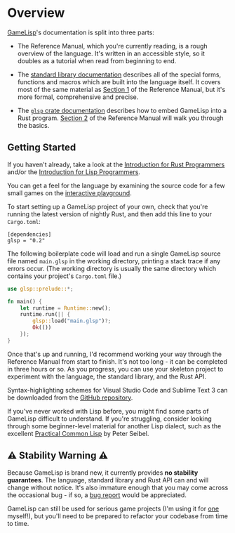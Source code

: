 # Overview

[GameLisp](..)'s documentation is split into three parts:

- The Reference Manual, which you're currently reading, is a rough overview of the language. 
  It's written in an accessible style, so it doubles as a tutorial when read from beginning to end.

- The [standard library documentation](../std/) describes all of the special forms, functions and 
  macros which are built into the language itself. It covers most of the same material as 
  [Section 1](the-language.md) of the Reference Manual, but it's more formal, comprehensive 
  and precise.

- The [`glsp` crate documentation](https://docs.rs/glsp/) describes how to embed GameLisp
  into a Rust program. [Section 2](the-rust-api.md) of the Reference Manual will walk you 
  through the basics.


## Getting Started

If you haven't already, take a look at the 
[Introduction&nbsp;for Rust Programmers](introduction-for-rust-programmers.md) 
and/or the 
[Introduction&nbsp;for Lisp Programmers](introduction-for-lisp-programmers.md).

You can get a feel for the language by examining the source code for a few small games on 
the [interactive playground](../playground/).

To start setting up a GameLisp project of your own, check that you're running the latest version
of nightly Rust, and then add this line to your `Cargo.toml`:
	
	[dependencies]
	glsp = "0.2"

The following boilerplate code will load and run a single GameLisp source file named `main.glsp` in
the working directory, printing a stack trace if any errors occur. (The working directory is 
usually the same directory which contains your project's `Cargo.toml` file.)
	
```rust
use glsp::prelude::*;

fn main() {
	let runtime = Runtime::new();
	runtime.run(|| {
		glsp::load("main.glsp")?;
		Ok(())
	});
}
```

Once that's up and running, I'd recommend working your way through the Reference Manual from start
to finish. It's not too long - it can be completed in three hours or so. As you progress, you can 
use your skeleton project to experiment with the language, the standard library, and the Rust API.

Syntax-highlighting schemes for Visual Studio Code and Sublime Text 3 can be downloaded from the
[GitHub repository][0].

[0]: https://github.com/fleabitdev/glsp/tree/master/syntax-highlighting/

If you've never worked with Lisp before, you might find some parts of GameLisp difficult to 
understand. If you're struggling, consider looking through some beginner-level material for another 
Lisp dialect, such as the excellent [Practical Common Lisp](http://www.gigamonkeys.com/book/) by 
Peter Seibel.


## ⚠️ Stability Warning ⚠️

Because GameLisp is brand new, it currently provides **no stability guarantees**. The language, 
standard library and Rust API can and will change without notice. It's also immature enough that 
you may come across the occasional bug - if so, a [bug report][1] would be appreciated.

[1]: https://github.com/fleabitdev/glsp/issues/

GameLisp can still be used for serious game projects (I'm using it for [one](../tcof/) myself!), 
but you'll need to be prepared to refactor your codebase from time to time.
